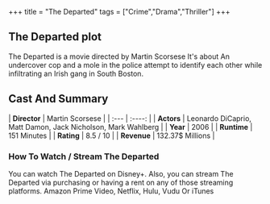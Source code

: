 +++
title = "The Departed"
tags = ["Crime","Drama","Thriller"]
+++
## The Departed plot
The Departed is a movie directed by Martin Scorsese It's about An undercover cop and a mole in the police attempt to identify each other while infiltrating an Irish gang in South Boston.
## Cast And Summary
| **Director**      | Martin Scorsese |
    | :---        |    :----:   |
    |  **Actors** | Leonardo DiCaprio, Matt Damon, Jack Nicholson, Mark Wahlberg |
    | **Year**   | 2006    |
    |  **Runtime** | 151 Minutes |
    |  **Rating** | 8.5 / 10 | 
    |  **Revenue** | 132.37$ Millions |
### How To Watch / Stream The Departed
You can watch The Departed on Disney+.
Also, you can stream The Departed via purchasing or having a rent on any of those streaming platforms.
Amazon Prime Video, Netflix, Hulu, Vudu Or iTunes